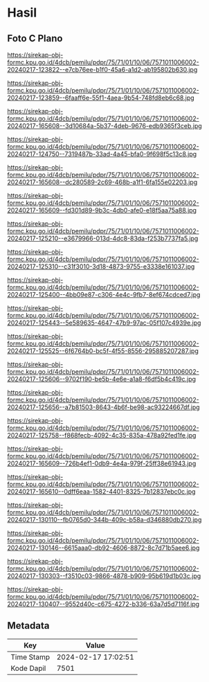 # Hasil

## Foto C Plano

https://sirekap-obj-formc.kpu.go.id/4dcb/pemilu/pdpr/75/71/01/10/06/7571011006002-20240217-123822--e7cb76ee-b1f0-45a6-a1d2-ab195802b630.jpg

https://sirekap-obj-formc.kpu.go.id/4dcb/pemilu/pdpr/75/71/01/10/06/7571011006002-20240217-123859--6faaff6e-55f1-4aea-9b54-748fd8eb6c68.jpg

https://sirekap-obj-formc.kpu.go.id/4dcb/pemilu/pdpr/75/71/01/10/06/7571011006002-20240217-165608--3d10684a-5b37-4deb-9676-edb9365f3ceb.jpg

https://sirekap-obj-formc.kpu.go.id/4dcb/pemilu/pdpr/75/71/01/10/06/7571011006002-20240217-124750--7319487b-33ad-4a45-bfa0-9f698f5c13c8.jpg

https://sirekap-obj-formc.kpu.go.id/4dcb/pemilu/pdpr/75/71/01/10/06/7571011006002-20240217-165608--dc280589-2c69-468b-a1f1-6fa155e02203.jpg

https://sirekap-obj-formc.kpu.go.id/4dcb/pemilu/pdpr/75/71/01/10/06/7571011006002-20240217-165609--fd301d89-9b3c-4db0-afe0-e18f5aa75a88.jpg

https://sirekap-obj-formc.kpu.go.id/4dcb/pemilu/pdpr/75/71/01/10/06/7571011006002-20240217-125210--e3679966-013d-4dc8-83da-f253b7737fa5.jpg

https://sirekap-obj-formc.kpu.go.id/4dcb/pemilu/pdpr/75/71/01/10/06/7571011006002-20240217-125310--c31f3010-3d18-4873-9755-e3338e161037.jpg

https://sirekap-obj-formc.kpu.go.id/4dcb/pemilu/pdpr/75/71/01/10/06/7571011006002-20240217-125400--4bb09e87-c306-4e4c-9fb7-8ef674cdced7.jpg

https://sirekap-obj-formc.kpu.go.id/4dcb/pemilu/pdpr/75/71/01/10/06/7571011006002-20240217-125443--5e589635-4647-47b9-97ac-05f107c4939e.jpg

https://sirekap-obj-formc.kpu.go.id/4dcb/pemilu/pdpr/75/71/01/10/06/7571011006002-20240217-125525--6f6764b0-bc5f-4f55-8556-295885207287.jpg

https://sirekap-obj-formc.kpu.go.id/4dcb/pemilu/pdpr/75/71/01/10/06/7571011006002-20240217-125606--9702f190-be5b-4e6e-a1a8-f6df5b4c419c.jpg

https://sirekap-obj-formc.kpu.go.id/4dcb/pemilu/pdpr/75/71/01/10/06/7571011006002-20240217-125656--a7b81503-8643-4b6f-be98-ac93224667df.jpg

https://sirekap-obj-formc.kpu.go.id/4dcb/pemilu/pdpr/75/71/01/10/06/7571011006002-20240217-125758--f868fecb-4092-4c35-835a-478a92fed1fe.jpg

https://sirekap-obj-formc.kpu.go.id/4dcb/pemilu/pdpr/75/71/01/10/06/7571011006002-20240217-165609--726b4ef1-0db9-4e4a-979f-25ff38e61943.jpg

https://sirekap-obj-formc.kpu.go.id/4dcb/pemilu/pdpr/75/71/01/10/06/7571011006002-20240217-165610--0dff6eaa-1582-4401-8325-7b12837ebc0c.jpg

https://sirekap-obj-formc.kpu.go.id/4dcb/pemilu/pdpr/75/71/01/10/06/7571011006002-20240217-130110--fb0765d0-344b-409c-b58a-d346880db270.jpg

https://sirekap-obj-formc.kpu.go.id/4dcb/pemilu/pdpr/75/71/01/10/06/7571011006002-20240217-130146--6615aaa0-db92-4606-8872-8c7d71b5aee6.jpg

https://sirekap-obj-formc.kpu.go.id/4dcb/pemilu/pdpr/75/71/01/10/06/7571011006002-20240217-130303--f3510c03-9866-4878-b909-95b619d1b03c.jpg

https://sirekap-obj-formc.kpu.go.id/4dcb/pemilu/pdpr/75/71/01/10/06/7571011006002-20240217-130407--9552d40c-c675-4272-b336-63a7d5d7116f.jpg


## Metadata

| Key        | Value               |
| ---------- | ------------------- |
| Time Stamp | 2024-02-17 17:02:51 |
| Kode Dapil | 7501                |



